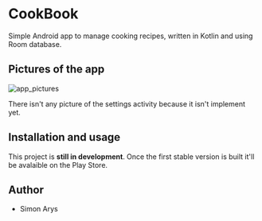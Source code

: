 # CookBook
Simple Android app to manage cooking recipes, written in Kotlin and using Room database.

## Pictures of the app
![app_pictures](https://user-images.githubusercontent.com/62327234/107848934-e4541f00-6df7-11eb-85c2-8b84f3adb6be.png)

There isn't any picture of the settings activity because it isn't implement yet.

## Installation and usage
This project is **still in development**. Once the first stable version is built it'll be avalaible on the Play Store.




## Author
* Simon Arys

